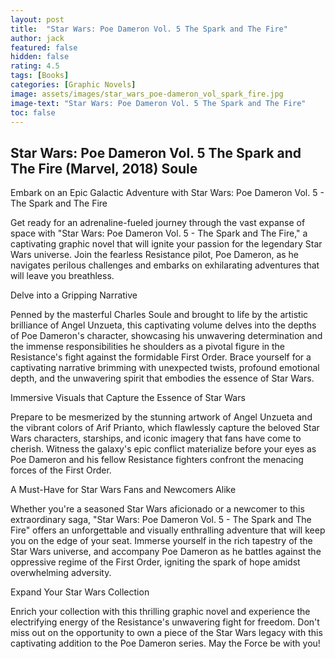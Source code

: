 ```yaml
---
layout: post
title:  "Star Wars: Poe Dameron Vol. 5 The Spark and The Fire"
author: jack
featured: false
hidden: false
rating: 4.5
tags: [Books]
categories: [Graphic Novels]
image: assets/images/star_wars_poe-dameron_vol_spark_fire.jpg
image-text: "Star Wars: Poe Dameron Vol. 5 The Spark and The Fire"
toc: false
---
```


## Star Wars: Poe Dameron Vol. 5 The Spark and The Fire (Marvel, 2018) Soule

Embark on an Epic Galactic Adventure with Star Wars: Poe Dameron Vol. 5 - The Spark and The Fire

Get ready for an adrenaline-fueled journey through the vast expanse of space with "Star Wars: Poe Dameron Vol. 5 - The Spark and The Fire," a captivating graphic novel that will ignite your passion for the legendary Star Wars universe. Join the fearless Resistance pilot, Poe Dameron, as he navigates perilous challenges and embarks on exhilarating adventures that will leave you breathless.

Delve into a Gripping Narrative

Penned by the masterful Charles Soule and brought to life by the artistic brilliance of Angel Unzueta, this captivating volume delves into the depths of Poe Dameron's character, showcasing his unwavering determination and the immense responsibilities he shoulders as a pivotal figure in the Resistance's fight against the formidable First Order. Brace yourself for a captivating narrative brimming with unexpected twists, profound emotional depth, and the unwavering spirit that embodies the essence of Star Wars.

Immersive Visuals that Capture the Essence of Star Wars

Prepare to be mesmerized by the stunning artwork of Angel Unzueta and the vibrant colors of Arif Prianto, which flawlessly capture the beloved Star Wars characters, starships, and iconic imagery that fans have come to cherish. Witness the galaxy's epic conflict materialize before your eyes as Poe Dameron and his fellow Resistance fighters confront the menacing forces of the First Order.

A Must-Have for Star Wars Fans and Newcomers Alike

Whether you're a seasoned Star Wars aficionado or a newcomer to this extraordinary saga, "Star Wars: Poe Dameron Vol. 5 - The Spark and The Fire" offers an unforgettable and visually enthralling adventure that will keep you on the edge of your seat. Immerse yourself in the rich tapestry of the Star Wars universe, and accompany Poe Dameron as he battles against the oppressive regime of the First Order, igniting the spark of hope amidst overwhelming adversity.

Expand Your Star Wars Collection

Enrich your collection with this thrilling graphic novel and experience the electrifying energy of the Resistance's unwavering fight for freedom. Don't miss out on the opportunity to own a piece of the Star Wars legacy with this captivating addition to the Poe Dameron series. May the Force be with you!
